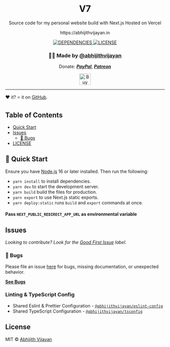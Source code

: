<h1 align="center">V7</h1>
<p align="center">Source code for my personal website build with Next.js Hosted on Vercel</p>
<p align="center">https://abhijithvijayan.in</p>
<div align="center">
  <a href="https://david-dm.org/abhijithvijayan/v7">
    <img src="https://img.shields.io/david/abhijithvijayan/v7.svg?colorB=orange" alt="DEPENDENCIES" />
  </a>
  <a href="https://github.com/abhijithvijayan/v7/blob/main/license">
    <img src="https://img.shields.io/github/license/abhijithvijayan/v7.svg" alt="LICENSE" />
  </a>
</div>
<h3 align="center">🙋‍♂️ Made by <a href="https://twitter.com/_abhijithv">@abhijithvijayan</a></h3>
<p align="center">
  Donate:
  <a href="https://www.paypal.me/iamabhijithvijayan" target='_blank'><i><b>PayPal</b></i></a>,
  <a href="https://www.patreon.com/abhijithvijayan" target='_blank'><i><b>Patreon</b></i></a>
</p>
<p align="center">
  <a href='https://www.buymeacoffee.com/abhijithvijayan' target='_blank'>
    <img height='36' style='border:0px;height:36px;' src='https://bmc-cdn.nyc3.digitaloceanspaces.com/BMC-button-images/custom_images/orange_img.png' border='0' alt='Buy Me a Coffee' />
  </a>
</p>
<hr />

❤️ it? ⭐️ it on [GitHub](https://github.com/abhijithvijayan/v7/stargazers).

## Table of Contents

- [Quick Start](#🚀-quick-start)
- [Issues](#issues)
  - [🐛 Bugs](#-bugs)
- [LICENSE](#license)

## 🚀 Quick Start

Ensure you have [Node.js](https://nodejs.org) 16 or later installed. Then run the following:

- `yarn install` to install dependencies.
- `yarn dev` to start the development server.
- `yarn build` build the files for production.
- `yarn export` to use Next.js static exports.
- `yarn deploy:static` runs `build` and `export` commands at once.

#### Pass `NEXT_PUBLIC_REDIRECT_APP_URL` as environmental variable

## Issues

_Looking to contribute? Look for the [Good First Issue](https://github.com/abhijithvijayan/v7/issues?q=is%3Aissue+is%3Aopen+sort%3Aupdated-desc+label%3A%22good+first+issue%22)
label._

### 🐛 Bugs

Please file an issue [here](https://github.com/abhijithvijayan/v7/issues/new) for bugs, missing documentation, or unexpected behavior.

[**See Bugs**](https://github.com/abhijithvijayan/v7/issues?q=is%3Aissue+is%3Aopen+sort%3Aupdated-desc+label%3A%22type%3A+bug%22)

### Linting & TypeScript Config

- Shared Eslint & Prettier Configuration - [`@abhijithvijayan/eslint-config`](https://www.npmjs.com/package/@abhijithvijayan/eslint-config)
- Shared TypeScript Configuration - [`@abhijithvijayan/tsconfig`](https://www.npmjs.com/package/@abhijithvijayan/tsconfig)

<!-- https://levelup.gitconnected.com/how-to-set-up-cloudflare-with-zeit-93daa7d45dd -->

## License

MIT © [Abhijith Vijayan](https://abhijithvijayan.in)
